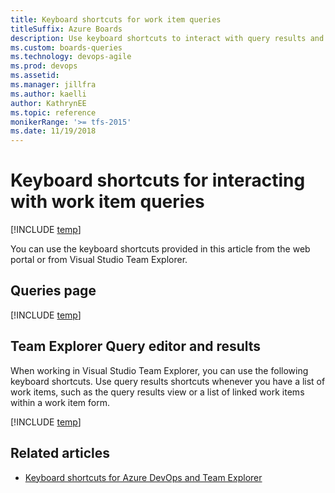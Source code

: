 ```yaml
---
title: Keyboard shortcuts for work item queries
titleSuffix: Azure Boards
description: Use keyboard shortcuts to interact with query results and query lists in Azure Boards, Azure DevOps, & Team Foundation Server  
ms.custom: boards-queries
ms.technology: devops-agile
ms.prod: devops
ms.assetid: 
ms.manager: jillfra
ms.author: kaelliauthor: KathrynEE
ms.topic: reference
monikerRange: '>= tfs-2015'
ms.date: 11/19/2018
---
```


# Keyboard shortcuts for interacting with work item queries

[!INCLUDE [temp](../_shared/version-vsts-tfs-2015-on.md)]
  
You can use the keyboard shortcuts provided in this article from the web portal or from Visual Studio Team Explorer. 


## Queries page 

[!INCLUDE [temp](../../_shared/keyboard-shortcuts/queries-shortcuts.md)] 

## Team Explorer Query editor and results 

When working in Visual Studio Team Explorer, you can use the following keyboard shortcuts. Use query results shortcuts whenever you have a list of work items, such as the query results view or a list of linked work items within a work item form.

[!INCLUDE [temp](../../_shared/keyboard-shortcuts/queries-te-shortcuts.md)] 
 

## Related articles

- [Keyboard shortcuts for Azure DevOps and Team Explorer](../../project/navigation/keyboard-shortcuts.md)


